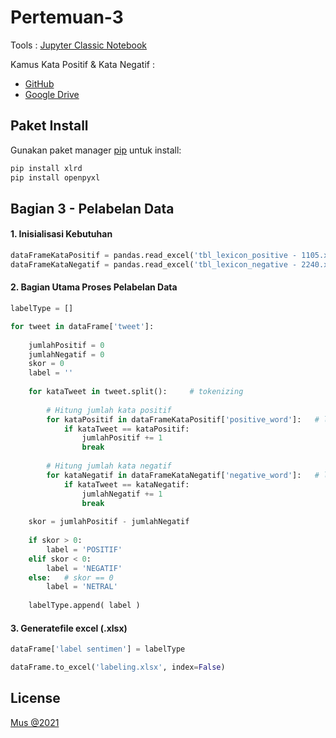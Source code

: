 # Pertemuan-3

Tools : [Jupyter Classic Notebook](https://jupyter.org/try)

Kamus Kata Positif & Kata Negatif : 
- [GitHub](https://github.com/louisowen6/NLP_bahasa_resources)
- [Google Drive](https://drive.google.com/drive/folders/11dL25bqsFdID7cR0DMNorIzAANSMsQkF?usp=sharing)


## Paket Install

Gunakan paket manager [pip](https://pip.pypa.io/en/stable/) untuk install:

```bash
pip install xlrd
pip install openpyxl
```

## Bagian 3 - Pelabelan Data

#### 1. Inisialisasi Kebutuhan

```python
dataFrameKataPositif = pandas.read_excel('tbl_lexicon_positive - 1105.xls')
dataFrameKataNegatif = pandas.read_excel('tbl_lexicon_negative - 2240.xls')

```

#### 2. Bagian Utama Proses Pelabelan Data
```python
labelType = []

for tweet in dataFrame['tweet']:
    
	jumlahPositif = 0
	jumlahNegatif = 0
	skor = 0
	label = ''
	
	for kataTweet in tweet.split():		# tokenizing
	
		# Hitung jumlah kata positif
		for kataPositif in dataFrameKataPositif['positive_word']:	# loop data kata positif
			if kataTweet == kataPositif:
				jumlahPositif += 1
				break
		
		# Hitung jumlah kata negatif
		for kataNegatif in dataFrameKataNegatif['negative_word']:	# loop data kata negatif
			if kataTweet == kataNegatif:
				jumlahNegatif += 1
				break
	
	skor = jumlahPositif - jumlahNegatif
	
	if skor > 0:
		label = 'POSITIF'
	elif skor < 0:
		label = 'NEGATIF'
	else:	# skor == 0	
		label = 'NETRAL'
	
    labelType.append( label )
```

#### 3. Generatefile excel (.xlsx)
```python
dataFrame['label sentimen'] = labelType

dataFrame.to_excel('labeling.xlsx', index=False)
```

## License
[Mus @2021](https://github.com/muspriandi/)
